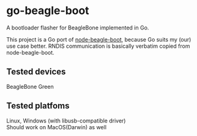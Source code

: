 # go-beagle-boot

A bootloader flasher for BeagleBone implemented in Go.

This project is a Go port of [node-beagle-boot](https://github.com/ravikp7/node-beagle-boot), 
because Go suits my (our) use case better. RNDIS communication is basically verbatim copied from node-beagle-boot.

## Tested devices

BeagleBone Green

## Tested platfoms

Linux, Windows (with libusb-compatible driver)  
Should work on MacOS(Darwin) as well


